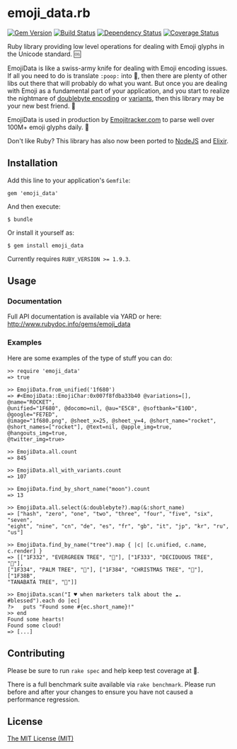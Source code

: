 # emoji_data.rb

[![Gem Version](http://img.shields.io/gem/v/emoji_data.svg?style=flat)](https://rubygems.org/gems/emoji_data)
[![Build Status](http://img.shields.io/travis/mroth/emoji_data.rb.svg?style=flat)](https://travis-ci.org/mroth/emoji_data.rb)
[![Dependency Status](http://img.shields.io/gemnasium/mroth/emoji_data.rb.svg?style=flat)](https://gemnasium.com/mroth/emoji_data.rb)
[![Coverage Status](http://img.shields.io/coveralls/mroth/emoji_data.rb.svg?style=flat)](https://coveralls.io/r/mroth/emoji_data.rb)

Ruby library providing low level operations for dealing with Emoji
glyphs in the Unicode standard. :cool:

EmojiData is like a swiss-army knife for dealing with Emoji encoding issues. If
all you need to do is translate `:poop:` into :poop:, then there are plenty of
other libs out there that will probably do what you want.  But once you are
dealing with Emoji as a fundamental part of your application, and you start to
realize the nightmare of [doublebyte encoding][doublebyte] or
[variants][variant], then this library may be your new best friend.
:raised_hands:

EmojiData is used in production by [Emojitracker.com][emojitracker] to parse
well over 100M+ emoji glyphs daily. :dizzy:

Don't like Ruby? This library has also now been ported to [NodeJS][node] and
[Elixir][ex].

[doublebyte]: http://qr.ae/UBjMp
[variant]: http://www.unicode.org/L2/L2011/11438-emoji-var.pdf
[emojitracker]: http://www.emojitracker.com
[node]: https://github.com/mroth/emoji-data-js
[ex]: https://github.com/mroth/exmoji

## Installation

Add this line to your application's `Gemfile`:

    gem 'emoji_data'

And then execute:

    $ bundle

Or install it yourself as:

    $ gem install emoji_data

Currently requires `RUBY_VERSION >= 1.9.3`.

## Usage

### Documentation
Full API documentation is available via YARD or here:
http://www.rubydoc.info/gems/emoji_data

### Examples
Here are some examples of the type of stuff you can do:

```irb
>> require 'emoji_data'
=> true

>> EmojiData.from_unified('1f680')
=> #<EmojiData::EmojiChar:0x007f8fdba33b40 @variations=[], @name="ROCKET",
@unified="1F680", @docomo=nil, @au="E5C8", @softbank="E10D", @google="FE7ED",
@image="1f680.png", @sheet_x=25, @sheet_y=4, @short_name="rocket",
@short_names=["rocket"], @text=nil, @apple_img=true, @hangouts_img=true,
@twitter_img=true>

>> EmojiData.all.count
=> 845

>> EmojiData.all_with_variants.count
=> 107

>> EmojiData.find_by_short_name("moon").count
=> 13

>> EmojiData.all.select(&:doublebyte?).map(&:short_name)
=> ["hash", "zero", "one", "two", "three", "four", "five", "six", "seven",
"eight", "nine", "cn", "de", "es", "fr", "gb", "it", "jp", "kr", "ru", "us"]

>> EmojiData.find_by_name("tree").map { |c| [c.unified, c.name, c.render] }
=> [["1F332", "EVERGREEN TREE", "🌲"], ["1F333", "DECIDUOUS TREE", "🌳"],
["1F334", "PALM TREE", "🌴"], ["1F384", "CHRISTMAS TREE", "🎄"], ["1F38B",
"TANABATA TREE", "🎋"]]

>> EmojiData.scan("I ♥ when marketers talk about the ☁. #blessed").each do |ec|
?>   puts "Found some #{ec.short_name}!"
>> end
Found some hearts!
Found some cloud!
=> [...]
```

## Contributing

Please be sure to run `rake spec` and help keep test coverage at :100:.

There is a full benchmark suite available via `rake benchmark`.  Please run
before and after your changes to ensure you have not caused a performance
regression.

## License

[The MIT License (MIT)](LICENSE)

